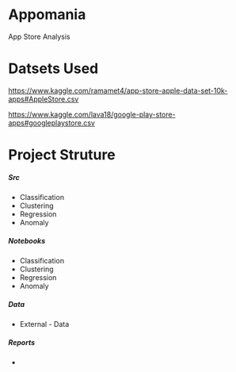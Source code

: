 # Appomania

App Store Analysis

# Datsets Used
https://www.kaggle.com/ramamet4/app-store-apple-data-set-10k-apps#AppleStore.csv

https://www.kaggle.com/lava18/google-play-store-apps#googleplaystore.csv





# Project Struture

##### Src
- Classification
- Clustering
- Regression
- Anomaly
##### Notebooks
- Classification
- Clustering
- Regression
- Anomaly
##### Data
- External -  Data
##### Reports
- 


  
